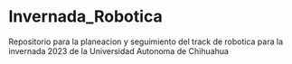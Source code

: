 # Invernada_Robotica
Repositorio para la planeacion y seguimiento del track de robotica para la invernada 2023 de la Universidad Autonoma de Chihuahua
